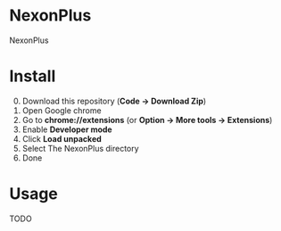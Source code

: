 # NexonPlus
NexonPlus

# Install

0. Download this repository (**Code -> Download Zip**)
1. Open Google chrome
2. Go to **chrome://extensions** (or **Option -> More tools -> Extensions**)
3. Enable **Developer mode**
4. Click **Load unpacked**
5. Select The NexonPlus directory
6. Done

# Usage
TODO